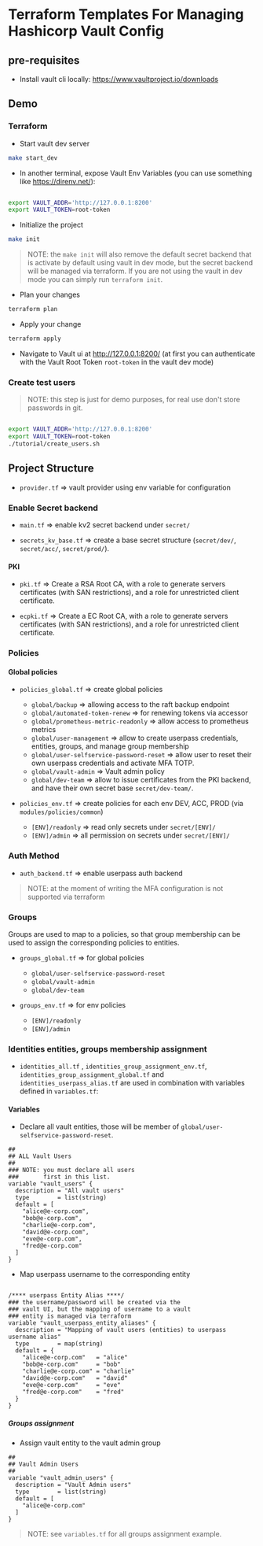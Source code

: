 # Terraform Templates For Managing Hashicorp Vault Config

## pre-requisites

* Install vault cli locally: https://www.vaultproject.io/downloads


## Demo

### Terraform
* Start vault dev server
```bash
make start_dev
```

* In another terminal, expose Vault Env Variables (you can use something like https://direnv.net/):
```bash

export VAULT_ADDR='http://127.0.0.1:8200'
export VAULT_TOKEN=root-token
```

* Initialize the project 
```bash
make init
```

>NOTE: the `make init` will also remove the default secret backend that is activate by default using vault in dev mode, but the secret backend will be managed via terraform. If you are not using the vault in dev mode you can simply run `terraform init`.


* Plan your changes
```bash
terraform plan
```

* Apply your change
```bash
terraform apply
```

* Navigate to Vault ui at http://127.0.0.1:8200/ (at first you can authenticate with the Vault Root Token `root-token` in the vault dev mode)

### Create test users

>NOTE: this step is just for demo purposes, for real use don't store passwords in git. 

```bash

export VAULT_ADDR='http://127.0.0.1:8200'
export VAULT_TOKEN=root-token
./tutorial/create_users.sh
```



## Project Structure


* `provider.tf` => vault provider using env variable for configuration


### Enable Secret backend

* `main.tf` => enable kv2 secret backend under `secret/`

* `secrets_kv_base.tf` => create a base secret structure (`secret/dev/`, `secret/acc/`, `secret/prod/`).

#### PKI 

* `pki.tf` => Create a RSA Root CA, with a role to generate servers certificates (with SAN restrictions), and a role for unrestricted client certificate.

* `ecpki.tf` => Create a EC Root CA, with a role to generate servers certificates (with SAN restrictions), and a role for unrestricted client certificate.


### Policies


#### Global policies

* `policies_global.tf` => create global policies
    * `global/backup` => allowing access to the raft backup endpoint
    * `global/automated-token-renew` => for renewing tokens via accessor
    * `global/prometheus-metric-readonly` => allow access to prometheus metrics
    * `global/user-management` => allow to create userpass credentials, entities, groups, and manage group membership
    * `global/user-selfservice-password-reset` => allow user to reset their own userpass credentials and activate MFA TOTP.
    * `global/vault-admin` => Vault admin policy 
    * `global/dev-team` => allow to issue certificates from the PKI backend, and have their own secret base `secret/dev-team/`.


* `policies_env.tf` => create policies for each env DEV, ACC, PROD (via `modules/policies/common`)
    * `[ENV]/readonly` => read only secrets under `secret/[ENV]/`
    * `[ENV]/admin` => all permission on secrets under `secret/[ENV]/`


### Auth Method

* `auth_backend.tf` => enable userpass auth backend
>NOTE: at the moment of writing the MFA configuration is not supported via terraform

### Groups 

Groups are used to map to a policies, so that group membership can be used to assign the corresponding policies to entities. 

* `groups_global.tf` => for global policies
    * `global/user-selfservice-password-reset` 
    * `global/vault-admin`
    * `global/dev-team` 


* `groups_env.tf` => for env policies
    * `[ENV]/readonly` 
    * `[ENV]/admin` 

### Identities entities, groups membership assignment

* `identities_all.tf` , `identities_group_assignment_env.tf`, `identities_group_assignment_global.tf` and `identities_userpass_alias.tf` are used in combination with variables defined in `variables.tf`: 

#### Variables

* Declare all vault entities, those will be member of `global/user-selfservice-password-reset`.  
```hcl
##
## ALL Vault Users
##
### NOTE: you must declare all users
###       first in this list.
variable "vault_users" {
  description = "All vault users"
  type        = list(string)
  default = [
    "alice@e-corp.com",
    "bob@e-corp.com",
    "charlie@e-corp.com",
    "david@e-corp.com",
    "eve@e-corp.com",
    "fred@e-corp.com"
  ]
}

```

* Map userpass username to the corresponding entity
```hcl

/**** userpass Entity Alias ****/
### the username/password will be created via the 
### vault UI, but the mapping of username to a vault 
### entity is managed via terraform
variable "vault_userpass_entity_aliases" {
  description = "Mapping of vault users (entities) to userpass username alias"
  type        = map(string)
  default = {
    "alice@e-corp.com"   = "alice"
    "bob@e-corp.com"     = "bob"
    "charlie@e-corp.com" = "charlie"
    "david@e-corp.com"   = "david"
    "eve@e-corp.com"     = "eve"
    "fred@e-corp.com"    = "fred"
  }
}
```

##### Groups assignment

* Assign vault entity to the vault admin group
```hcl
##
## Vault Admin Users
##
variable "vault_admin_users" {
  description = "Vault Admin users"
  type        = list(string)
  default = [
    "alice@e-corp.com"
  ]
}

```

>NOTE: see `variables.tf` for all groups assignment example.
